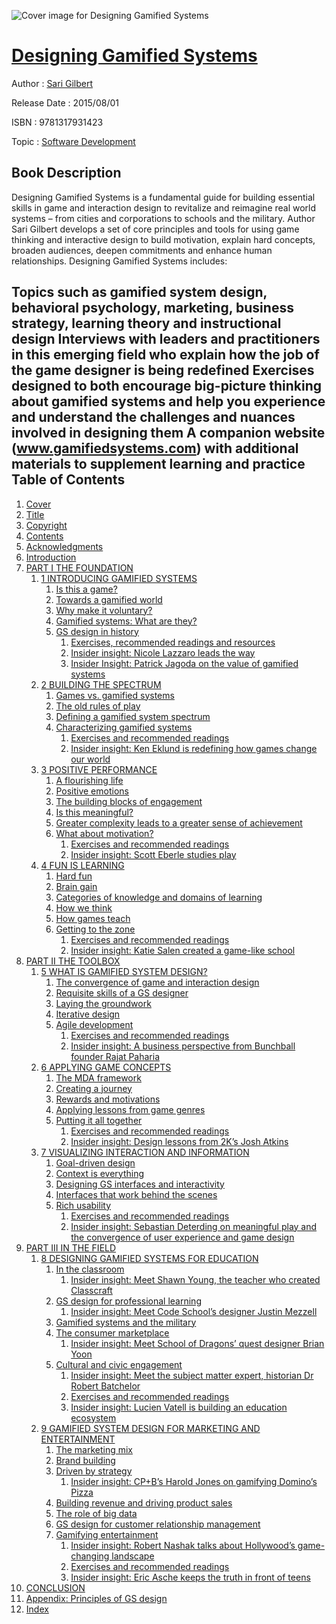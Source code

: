 ![Cover image for Designing Gamified Systems](https://imgdetail.ebookreading.net/cover/cover/software_development/EB9781317931423.jpg)

[Designing Gamified Systems](https://ebookreading.net/view/book/Designing+Gamified+Systems-EB9781317931423_1.html "Designing Gamified Systems")
====================================================================================================================

Author : [Sari Gilbert](https://ebookreading.net/search/author/Sari+Gilbert)

Release Date : 2015/08/01

ISBN : 9781317931423

Topic : [Software Development](https://ebookreading.net/search/category/software-development)

Book Description
-----------------

Designing Gamified Systems is a fundamental guide for building essential skills in game and interaction design to revitalize and reimagine real world systems – from cities and corporations to schools and the military. Author Sari Gilbert develops a set of core principles and tools for using game thinking and interactive design to build motivation, explain hard concepts, broaden audiences, deepen commitments and enhance human relationships. 
 Designing Gamified Systems includes:
 
Topics such as gamified system design, behavioral psychology, marketing, business strategy, learning theory and instructional design 
Interviews with leaders and practitioners in this emerging field who explain how the job of the game designer is being redefined 
Exercises designed to both encourage big-picture thinking about gamified systems and help you experience and understand the challenges and nuances involved in designing them 
A companion website (www.gamifiedsystems.com) with additional materials to supplement learning and practice              
Table of Contents
-----------------

1. [Cover](https://ebookreading.net/view/book/Designing+Gamified+Systems-EB9781317931423_0.html#Cover)
1. [Title](https://ebookreading.net/view/book/Designing+Gamified+Systems-EB9781317931423_0.html#titlepage)
1. [Copyright](https://ebookreading.net/view/book/Designing+Gamified+Systems-EB9781317931423_0.html#copyright)
1. [Contents](https://ebookreading.net/view/book/Designing+Gamified+Systems-EB9781317931423_0.html)
1. [Acknowledgments](https://ebookreading.net/view/book/Designing+Gamified+Systems-EB9781317931423_0.html)
1. [Introduction](https://ebookreading.net/view/book/Designing+Gamified+Systems-EB9781317931423_0.html)
1. [PART I THE FOUNDATION](https://ebookreading.net/view/book/Designing+Gamified+Systems-EB9781317931423_0.html)
    1. [1 INTRODUCING GAMIFIED SYSTEMS](https://ebookreading.net/view/book/Designing+Gamified+Systems-EB9781317931423_0.html)
        1. [Is this a game?](https://ebookreading.net/view/book/Designing+Gamified+Systems-EB9781317931423_0.html#ch1-ss2)
        1. [Towards a gamified world](https://ebookreading.net/view/book/Designing+Gamified+Systems-EB9781317931423_0.html#ch1-ss3)
        1. [Why make it voluntary?](https://ebookreading.net/view/book/Designing+Gamified+Systems-EB9781317931423_0.html#ch1-ss4)
        1. [Gamified systems: What are they?](https://ebookreading.net/view/book/Designing+Gamified+Systems-EB9781317931423_0.html#ch1-ss5)
        1. [GS design in history](https://ebookreading.net/view/book/Designing+Gamified+Systems-EB9781317931423_0.html#ch1-ss6)
            1. [Exercises, recommended readings and resources](https://ebookreading.net/view/book/Designing+Gamified+Systems-EB9781317931423_0.html#B17b)
            1. [Insider insight: Nicole Lazzaro leads the way](https://ebookreading.net/view/book/Designing+Gamified+Systems-EB9781317931423_0.html#B19b)
            1. [Insider Insight: Patrick Jagoda on the value of gamified systems](https://ebookreading.net/view/book/Designing+Gamified+Systems-EB9781317931423_0.html#B20b)
    1. [2 BUILDING THE SPECTRUM](https://ebookreading.net/view/book/Designing+Gamified+Systems-EB9781317931423_0.html)
        1. [Games vs. gamified systems](https://ebookreading.net/view/book/Designing+Gamified+Systems-EB9781317931423_0.html#ch2-ss2)
        1. [The old rules of play](https://ebookreading.net/view/book/Designing+Gamified+Systems-EB9781317931423_0.html#ch2-ss3)
        1. [Defining a gamified system spectrum](https://ebookreading.net/view/book/Designing+Gamified+Systems-EB9781317931423_0.html#ch2-ss4)
        1. [Characterizing gamified systems](https://ebookreading.net/view/book/Designing+Gamified+Systems-EB9781317931423_0.html#ch2-ss8)
            1. [Exercises and recommended readings](https://ebookreading.net/view/book/Designing+Gamified+Systems-EB9781317931423_0.html#B40b)
            1. [Insider insight: Ken Eklund is redefining how games change our world](https://ebookreading.net/view/book/Designing+Gamified+Systems-EB9781317931423_0.html#B42b)
    1. [3 POSITIVE PERFORMANCE](https://ebookreading.net/view/book/Designing+Gamified+Systems-EB9781317931423_0.html)
        1. [A flourishing life](https://ebookreading.net/view/book/Designing+Gamified+Systems-EB9781317931423_0.html#ch3-ss2)
        1. [Positive emotions](https://ebookreading.net/view/book/Designing+Gamified+Systems-EB9781317931423_0.html#ch3-ss3)
        1. [The building blocks of engagement](https://ebookreading.net/view/book/Designing+Gamified+Systems-EB9781317931423_0.html#ch3-ss9)
        1. [Is this meaningful?](https://ebookreading.net/view/book/Designing+Gamified+Systems-EB9781317931423_0.html#ch3-ss24)
        1. [Greater complexity leads to a greater sense of achievement](https://ebookreading.net/view/book/Designing+Gamified+Systems-EB9781317931423_0.html#ch3-ss27)
        1. [What about motivation?](https://ebookreading.net/view/book/Designing+Gamified+Systems-EB9781317931423_0.html#ch3-ss28)
            1. [Exercises and recommended readings](https://ebookreading.net/view/book/Designing+Gamified+Systems-EB9781317931423_0.html#B70b)
            1. [Insider insight: Scott Eberle studies play](https://ebookreading.net/view/book/Designing+Gamified+Systems-EB9781317931423_0.html#B72b)
    1. [4 FUN IS LEARNING](https://ebookreading.net/view/book/Designing+Gamified+Systems-EB9781317931423_0.html)
        1. [Hard fun](https://ebookreading.net/view/book/Designing+Gamified+Systems-EB9781317931423_0.html#ch4-ss2)
        1. [Brain gain](https://ebookreading.net/view/book/Designing+Gamified+Systems-EB9781317931423_0.html#ch4-ss3)
        1. [Categories of knowledge and domains of learning](https://ebookreading.net/view/book/Designing+Gamified+Systems-EB9781317931423_0.html#ch4-ss10)
        1. [How we think](https://ebookreading.net/view/book/Designing+Gamified+Systems-EB9781317931423_0.html#ch4-ss11)
        1. [How games teach](https://ebookreading.net/view/book/Designing+Gamified+Systems-EB9781317931423_0.html#ch4-ss14)
        1. [Getting to the zone](https://ebookreading.net/view/book/Designing+Gamified+Systems-EB9781317931423_0.html#ch4-ss15)
            1. [Exercises and recommended readings](https://ebookreading.net/view/book/Designing+Gamified+Systems-EB9781317931423_0.html#B88b)
            1. [Insider insight: Katie Salen created a game-like school](https://ebookreading.net/view/book/Designing+Gamified+Systems-EB9781317931423_0.html#B90b)
1. [PART II THE TOOLBOX](https://ebookreading.net/view/book/Designing+Gamified+Systems-EB9781317931423_0.html)
    1. [5 WHAT IS GAMIFIED SYSTEM DESIGN?](https://ebookreading.net/view/book/Designing+Gamified+Systems-EB9781317931423_0.html)
        1. [The convergence of game and interaction design](https://ebookreading.net/view/book/Designing+Gamified+Systems-EB9781317931423_0.html#ch5-ss2)
        1. [Requisite skills of a GS designer](https://ebookreading.net/view/book/Designing+Gamified+Systems-EB9781317931423_0.html#ch5-ss3)
        1. [Laying the groundwork](https://ebookreading.net/view/book/Designing+Gamified+Systems-EB9781317931423_0.html#ch5-ss7)
        1. [Iterative design](https://ebookreading.net/view/book/Designing+Gamified+Systems-EB9781317931423_0.html#ch5-ss15)
        1. [Agile development](https://ebookreading.net/view/book/Designing+Gamified+Systems-EB9781317931423_0.html#ch5-ss23)
            1. [Exercises and recommended readings](https://ebookreading.net/view/book/Designing+Gamified+Systems-EB9781317931423_0.html#B106b)
            1. [Insider insight: A business perspective from Bunchball founder Rajat Paharia](https://ebookreading.net/view/book/Designing+Gamified+Systems-EB9781317931423_0.html#B108b)
    1. [6 APPLYING GAME CONCEPTS](https://ebookreading.net/view/book/Designing+Gamified+Systems-EB9781317931423_0.html)
        1. [The MDA framework](https://ebookreading.net/view/book/Designing+Gamified+Systems-EB9781317931423_0.html#ch6-ss2)
        1. [Creating a journey](https://ebookreading.net/view/book/Designing+Gamified+Systems-EB9781317931423_0.html#ch6-ss7)
        1. [Rewards and motivations](https://ebookreading.net/view/book/Designing+Gamified+Systems-EB9781317931423_0.html#ch6-ss9)
        1. [Applying lessons from game genres](https://ebookreading.net/view/book/Designing+Gamified+Systems-EB9781317931423_0.html#ch6-ss15)
        1. [Putting it all together](https://ebookreading.net/view/book/Designing+Gamified+Systems-EB9781317931423_0.html#ch6-ss27)
            1. [Exercises and recommended readings](https://ebookreading.net/view/book/Designing+Gamified+Systems-EB9781317931423_0.html#B127b)
            1. [Insider insight: Design lessons from 2K’s Josh Atkins](https://ebookreading.net/view/book/Designing+Gamified+Systems-EB9781317931423_0.html#B129b)
    1. [7 VISUALIZING INTERACTION AND INFORMATION](https://ebookreading.net/view/book/Designing+Gamified+Systems-EB9781317931423_0.html)
        1. [Goal-driven design](https://ebookreading.net/view/book/Designing+Gamified+Systems-EB9781317931423_0.html#ch7-ss2)
        1. [Context is everything](https://ebookreading.net/view/book/Designing+Gamified+Systems-EB9781317931423_0.html#ch7-ss4)
        1. [Designing GS interfaces and interactivity](https://ebookreading.net/view/book/Designing+Gamified+Systems-EB9781317931423_0.html#ch7-ss8)
        1. [Interfaces that work behind the scenes](https://ebookreading.net/view/book/Designing+Gamified+Systems-EB9781317931423_0.html#ch7-ss16)
        1. [Rich usability](https://ebookreading.net/view/book/Designing+Gamified+Systems-EB9781317931423_0.html#ch7-ss21)
            1. [Exercises and recommended readings](https://ebookreading.net/view/book/Designing+Gamified+Systems-EB9781317931423_0.html#B152b)
            1. [Insider insight: Sebastian Deterding on meaningful play and the convergence of user experience and game design](https://ebookreading.net/view/book/Designing+Gamified+Systems-EB9781317931423_0.html#B154b)
1. [PART III IN THE FIELD](https://ebookreading.net/view/book/Designing+Gamified+Systems-EB9781317931423_0.html)
    1. [8 DESIGNING GAMIFIED SYSTEMS FOR EDUCATION](https://ebookreading.net/view/book/Designing+Gamified+Systems-EB9781317931423_0.html)
        1. [In the classroom](https://ebookreading.net/view/book/Designing+Gamified+Systems-EB9781317931423_0.html#ch8-ss2)
            1. [Insider insight: Meet Shawn Young, the teacher who created Classcraft](https://ebookreading.net/view/book/Designing+Gamified+Systems-EB9781317931423_0.html#B158b)
        1. [GS design for professional learning](https://ebookreading.net/view/book/Designing+Gamified+Systems-EB9781317931423_0.html#ch8-ss14)
            1. [Insider insight: Meet Code School’s designer Justin Mezzell](https://ebookreading.net/view/book/Designing+Gamified+Systems-EB9781317931423_0.html#B159b)
        1. [Gamified systems and the military](https://ebookreading.net/view/book/Designing+Gamified+Systems-EB9781317931423_0.html#ch8-ss20)
        1. [The consumer marketplace](https://ebookreading.net/view/book/Designing+Gamified+Systems-EB9781317931423_0.html#ch8-ss21)
            1. [Insider insight: Meet School of Dragons’ quest designer Brian Yoon](https://ebookreading.net/view/book/Designing+Gamified+Systems-EB9781317931423_0.html#B160b)
        1. [Cultural and civic engagement](https://ebookreading.net/view/book/Designing+Gamified+Systems-EB9781317931423_0.html#ch8-ss28)
            1. [Insider insight: Meet the subject matter expert, historian Dr Robert Batchelor](https://ebookreading.net/view/book/Designing+Gamified+Systems-EB9781317931423_0.html#B163b)
            1. [Exercises and recommended readings](https://ebookreading.net/view/book/Designing+Gamified+Systems-EB9781317931423_0.html#B165b)
            1. [Insider insight: Lucien Vatell is building an education ecosystem](https://ebookreading.net/view/book/Designing+Gamified+Systems-EB9781317931423_0.html#B167b)
    1. [9 GAMIFIED SYSTEM DESIGN FOR MARKETING AND ENTERTAINMENT](https://ebookreading.net/view/book/Designing+Gamified+Systems-EB9781317931423_0.html)
        1. [The marketing mix](https://ebookreading.net/view/book/Designing+Gamified+Systems-EB9781317931423_0.html#ch9-ss2)
        1. [Brand building](https://ebookreading.net/view/book/Designing+Gamified+Systems-EB9781317931423_0.html#ch9-ss3)
        1. [Driven by strategy](https://ebookreading.net/view/book/Designing+Gamified+Systems-EB9781317931423_0.html#ch9-ss6)
            1. [Insider insight: CP+B’s Harold Jones on gamifying Domino’s Pizza](https://ebookreading.net/view/book/Designing+Gamified+Systems-EB9781317931423_0.html#B173b)
        1. [Building revenue and driving product sales](https://ebookreading.net/view/book/Designing+Gamified+Systems-EB9781317931423_0.html#ch9-ss11)
        1. [The role of big data](https://ebookreading.net/view/book/Designing+Gamified+Systems-EB9781317931423_0.html#ch9-ss12)
        1. [GS design for customer relationship management](https://ebookreading.net/view/book/Designing+Gamified+Systems-EB9781317931423_0.html#ch9-ss13)
        1. [Gamifying entertainment](https://ebookreading.net/view/book/Designing+Gamified+Systems-EB9781317931423_0.html#ch9-ss14)
            1. [Insider insight: Robert Nashak talks about Hollywood’s game-changing landscape](https://ebookreading.net/view/book/Designing+Gamified+Systems-EB9781317931423_0.html#B174b)
            1. [Exercises and recommended readings](https://ebookreading.net/view/book/Designing+Gamified+Systems-EB9781317931423_0.html#B176b)
            1. [Insider insight: Eric Asche keeps the truth in front of teens](https://ebookreading.net/view/book/Designing+Gamified+Systems-EB9781317931423_0.html#B178b)
1. [CONCLUSION](https://ebookreading.net/view/book/Designing+Gamified+Systems-EB9781317931423_0.html)
1. [Appendix: Principles of GS design](https://ebookreading.net/view/book/Designing+Gamified+Systems-EB9781317931423_0.html)
1. [Index](https://ebookreading.net/view/book/Designing+Gamified+Systems-EB9781317931423_0.html)
